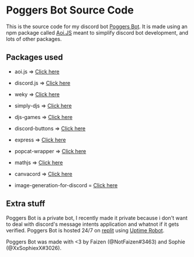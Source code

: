 # Poggers Bot Source Code
This is the source code for my discord bot [Poggers Bot](https://dsc.gg/poggers-bot). It is made using an npm package called [Aoi.JS](https://npmjs.org/package/aoi.js) meant to simplify discord bot development, and lots of other packages.

## Packages used
- aoi.js => [Click here](https://npmjs.org/package/aoi.js)

- discord.js => [Click here](https://npmjs.org/package/discord.js)

- weky => [Click here](https://npmjs.org/package/weky)

- simply-djs => [Click here](https://www.npmjs.com/package/simply-djs)

- djs-games => [Click here](https://www.npmjs.com/package/djs-games)

- discord-buttons => [Click here](https://www.npmjs.com/package/discord-buttons)

- express => [Click here](https://www.npmjs.com/package/express)

- popcat-wrapper => [Click here](https://www.npmjs.com/package/popcat-wrapper)

- mathjs => [Click here](https://www.npmjs.com/package/mathjs)

- canvacord => [Click here](https://www.npmjs.com/package/canavacord)

- image-generation-for-discord = [Click here](https://www.npmjs.com/package/image-generation-for-discord)

## Extra stuff
Poggers Bot is a private bot, I recently made it private because i don't want to deal with discord's message intents application and whatnot if it gets verified. Poggers Bot is hosted 24/7 on [replit](https://replit.com) using [Uptime Robot](https://uptimerobot.com/).

Poggers Bot was made with <3 by Faizen (@NotFaizen#3463) and Sophie (@XxSophiexX#3026).